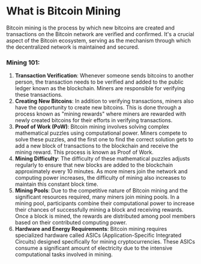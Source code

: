 # What is Bitcoin Mining

Bitcoin mining is the process by which new bitcoins are created and transactions on the Bitcoin network are verified and confirmed. It's a crucial aspect of the Bitcoin ecosystem, serving as the mechanism through which the decentralized network is maintained and secured.

### Mining 101:

1. **Transaction Verification**: Whenever someone sends bitcoins to another person, the transaction needs to be verified and added to the public ledger known as the blockchain. Miners are responsible for verifying these transactions.
2. **Creating New Bitcoins**: In addition to verifying transactions, miners also have the opportunity to create new bitcoins. This is done through a process known as "mining rewards" where miners are rewarded with newly created bitcoins for their efforts in verifying transactions.
3. **Proof of Work (PoW)**: Bitcoin mining involves solving complex mathematical puzzles using computational power. Miners compete to solve these puzzles, and the first one to find the correct solution gets to add a new block of transactions to the blockchain and receive the mining reward. This process is known as Proof of Work.
4. **Mining Difficulty**: The difficulty of these mathematical puzzles adjusts regularly to ensure that new blocks are added to the blockchain approximately every 10 minutes. As more miners join the network and computing power increases, the difficulty of mining also increases to maintain this constant block time.
5. **Mining Pools**: Due to the competitive nature of Bitcoin mining and the significant resources required, many miners join mining pools. In a mining pool, participants combine their computational power to increase their chances of successfully mining a block and receiving rewards. Once a block is mined, the rewards are distributed among pool members based on their contributed computing power.
6. **Hardware and Energy Requirements**: Bitcoin mining requires specialized hardware called ASICs (Application-Specific Integrated Circuits) designed specifically for mining cryptocurrencies. These ASICs consume a significant amount of electricity due to the intensive computational tasks involved in mining.
